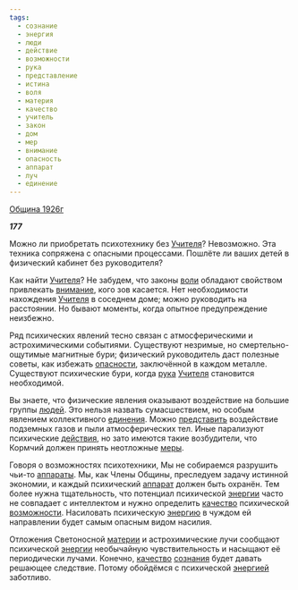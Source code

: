```yaml
---
tags:
  - сознание
  - энергия
  - люди
  - действие
  - возможности
  - рука
  - представление
  - истина
  - воля
  - материя
  - качество
  - учитель
  - закон
  - дом
  - мер
  - внимание
  - опасность
  - аппарат
  - луч
  - единение
---
```

[Община 1926г](https://127.0.0.1:4002/agni/1926)

___177___

Можно ли приобретать психотехнику без [Учителя](../../../tags/#учитель)? Невозможно. Эта техника сопряжена с опасными процессами. Пошлёте ли ваших детей в физический кабинет без руководителя?   

Как найти [Учителя](../../../tags/#учитель)? Не забудем, что законы [воли](../../../tags/#воля) обладают свойством привлекать [внимание](../../../tags/#внимание), кого зов касается. Нет необходимости нахождения [Учителя](../../../tags/#учитель) в соседнем доме; можно руководить на расстоянии. Но бывают моменты, когда опытное предупреждение неизбежно.   

Ряд психических явлений тесно связан с атмосферическими и астрохимическими событиями. Существуют незримые, но смертельно-ощутимые магнитные бури; физический руководитель даст полезные советы, как избежать [опасности](../../../tags/#опасность), заключённой в каждом металле. Существуют психические бури, когда [рука](../../../tags/#рука) [Учителя](../../../tags/#учитель) становится необходимой.   

Вы знаете, что физические явления оказывают воздействие на большие группы [людей](../../../tags/#люди). Это нельзя назвать сумасшествием, но особым явлением коллективного [единения](../../../tags/#единение). Можно [представить](../../../tags/#представление) воздействие подземных газов и пыли атмосферических тел. Иные парализуют психические [действия](../../../tags/#действие), но зато имеются такие возбудители, что Кормчий должен принять неотложные [меры](../../../tags/#мер).   

Говоря о возможностях психотехники, Мы не собираемся разрушить чьи-то [аппараты](../../../tags/#[аппарат](../../../tags/#аппарат)). Мы, как Члены Общины, преследуем задачу истинной экономии, и каждый психический [аппарат](../../../tags/#аппарат) должен быть охранён. Тем более нужна тщательность, что потенциал психической [энергии](../../../tags/#энергия) часто не совпадает с интеллектом и нужно определить [качество](../../../tags/#качество) психической [возможности](../../../tags/#возможности). Насиловать психическую [энергию](../../../tags/#энергия) в чуждом ей направлении будет самым опасным видом насилия.   

Отложения Светоносной [материи](../../../tags/#материя) и астрохимические лучи сообщают психической [энергии](../../../tags/#энергия) необычайную чувствительность и насыщают её периодически лучами. Конечно, [качество](../../../tags/#качество) [сознания](../../../tags/#сознание) будет давать решающее следствие. Потому обойдёмся с психической [энергией](../../../tags/#энергия) заботливо.   

